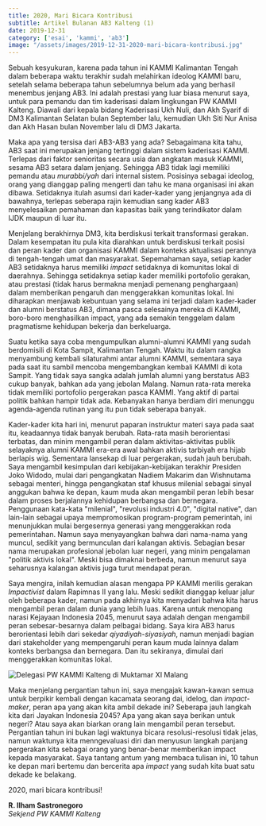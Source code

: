```yaml
---
title: 2020, Mari Bicara Kontribusi
subtitle: Artikel Bulanan AB3 Kalteng (1)
date: 2019-12-31
category: ['esai', 'kammi', 'ab3']
image: "/assets/images/2019-12-31-2020-mari-bicara-kontribusi.jpg"
---
```


Sebuah kesyukuran, karena pada tahun ini KAMMI Kalimantan Tengah dalam beberapa waktu terakhir sudah melahirkan ideolog KAMMI baru, setelah selama beberapa tahun sebelumnya belum ada yang berhasil menembus jenjang AB3. Ini adalah prestasi yang luar biasa menurut saya, untuk para pemandu dan tim kaderisasi dalam lingkungan PW KAMMI Kalteng. Diawali dari kepala bidang Kaderisasi Ukh Nuli, dan Akh Syarif di DM3 Kalimantan Selatan bulan September lalu, kemudian Ukh Siti Nur Anisa dan Akh Hasan bulan November lalu di DM3 Jakarta.

Maka apa yang tersisa dari AB3-AB3 yang ada? Sebagaimana kita tahu, AB3 saat ini merupakan jenjang tertinggi dalam sistem kaderisasi KAMMI. Terlepas dari faktor senioritas secara usia dan angkatan masuk KAMMI, sesama AB3 setara dalam jenjang. Sehingga AB3 tidak lagi memiliki pemandu atau *murabbi/yah* dari internal sistem. Posisinya sebagai ideolog, orang yang dianggap paling mengerti dan tahu ke mana organisasi ini akan dibawa. Setidaknya itulah asumsi dari kader-kader yang jenjangnya ada di bawahnya, terlepas seberapa rajin kemudian sang kader AB3 menyelesaikan pemahaman dan kapasitas baik yang terindikator dalam IJDK maupun di luar itu.

Menjelang berakhirnya DM3, kita berdiskusi terkait transformasi gerakan. Dalam kesempatan itu pula kita diarahkan untuk berdiskusi terkait posisi dan peran kader dan organisasi KAMMI dalam konteks aktualisasi perannya di tengah-tengah umat dan masyarakat. Sepemahaman saya, setiap kader AB3 setidaknya harus memiliki *impact* setidaknya di komunitas lokal di daerahnya. Sehingga setidaknya setiap kader memiliki portofolio gerakan, atau prestasi (tidak harus bermakna menjadi pemenang penghargaan) dalam memberikan pengaruh dan menggerakkan komunitas lokal. Ini diharapkan menjawab kebuntuan yang selama ini terjadi dalam kader-kader dan alumni berstatus AB3, dimana pasca selesainya mereka di KAMMI, boro-boro menghasilkan impact, yang ada semakin tenggelam dalam pragmatisme kehidupan bekerja dan berkeluarga.

Suatu ketika saya coba mengumpulkan alumni-alumni KAMMI yang sudah berdomisili di Kota Sampit, Kalimantan Tengah. Waktu itu dalam rangka menyambung kembali silaturahmi antar alumni KAMMI, sementara saya pada saat itu sambil mencoba mengembangkan kembali KAMMI di kota Sampit. Yang tidak saya sangka adalah jumlah alumni yang berstatus AB3 cukup banyak, bahkan ada yang jebolan Malang. Namun rata-rata mereka tidak memiliki portofolio pergerakan pasca KAMMI. Yang aktif di partai politik bahkan hampir tidak ada. Kebanyakan hanya berdiam diri menunggu agenda-agenda rutinan yang itu pun tidak seberapa banyak.

Kader-kader kita hari ini, menurut paparan instruktur materi saya pada saat itu, keadaannya tidak banyak berubah. Rata-rata masih berorientasi terbatas, dan minim mengambil peran dalam aktivitas-aktivitas publik selayaknya alumni KAMMI era-era awal bahkan aktivis tarbiyah era hijab berlapis wig. Sementara lansekap di luar pergerakan, sudah jauh berubah. Saya mengambil kesimpulan dari kebijakan-kebijakan terakhir Presiden Joko Widodo, mulai dari pengangkatan Nadiem Makarim dan Wishnutama sebagai menteri, hingga pengangkatan staf khusus milenial sebagai sinyal anggukan bahwa ke depan, kaum muda akan mengambil peran lebih besar dalam proses berjalannya kehidupan berbangsa dan bernegara. Penggunaan kata-kata "milenial", "revolusi industri 4.0", "digital native", dan lain-lain sebagai upaya mempromosikan program-program pemerintah, ini menunjukkan mulai bergesernya generasi yang menggerakkan roda pemerintahan. Namun saya menyayangkan bahwa dari nama-nama yang muncul, sedikit yang bermunculan dari kalangan aktivis. Sebagian besar nama merupakan profesional jebolan luar negeri, yang minim pengalaman "politik aktivis lokal". Meski bisa dimaknai berbeda, namun menurut saya seharusnya kalangan aktivis juga turut mendapat peran.

Saya mengira, inilah kemudian alasan mengapa PP KAMMI merilis gerakan *Impactivist* dalam Rapimnas II yang lalu. Meski sedikit dianggap keluar jalur oleh beberapa kader, namun pada akhirnya kita menyadari bahwa kita harus mengambil peran dalam dunia yang lebih luas. Karena untuk menopang narasi Kejayaan Indonesia 2045, menurut saya adalah dengan mengambil peran sebesar-besarnya dalam pelbagai bidang. Saya kira AB3 harus berorientasi lebih dari sekedar *qiyadiyah-siyasiyah*, namun menjadi bagian dari stakeholder yang mempengaruhi peran kaum muda lainnya dalam konteks berbangsa dan bernegara. Dan itu sekiranya, dimulai dari menggerakkan komunitas lokal.

![Delegasi PW KAMMI Kalteng di Muktamar XI Malang](/assets/images/2019-12-31-2020-mari-bicara-kontribusi.jpg?nf_resize=fit&w=600)

Maka menjelang pergantian tahun ini, saya mengajak kawan-kawan semua untuk berpikir kembali dengan kacamata seorang dai, idelog, dan *impact-maker*, peran apa yang akan kita ambil dekade ini? Seberapa jauh langkah kita dari Jayakan Indonesia 2045? Apa yang akan saya berikan untuk negeri? Atau saya akan biarkan orang lain mengambil peran tersebut. Pergantian tahun ini bukan lagi waktunya bicara resolusi-resolusi tidak jelas, namun waktunya kita menngevaluasi diri dan menyusun langkah panjang pergerakan kita sebagai orang yang benar-benar memberikan impact kepada masyarakat. Saya tantang antum yang membaca tulisan ini, 10 tahun ke depan mari bertemu dan bercerita apa *impact* yang sudah kita buat satu dekade ke belakang.

2020, mari bicara kontribusi!

**R. Ilham Sastronegoro**<br>
*Sekjend PW KAMMI Kalteng*